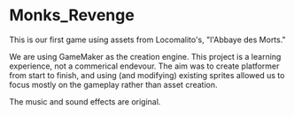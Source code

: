 # Monks_Revenge
This is our first game using assets from Locomalito's, "l'Abbaye des Morts."

We are using GameMaker as the creation engine. This project is a learning experience, not a commerical endevour.
The aim was to create platformer from start to finish, and using (and modifying) existing sprites allowed us to focus mostly
on the gameplay rather than asset creation.

The music and sound effects are original.
